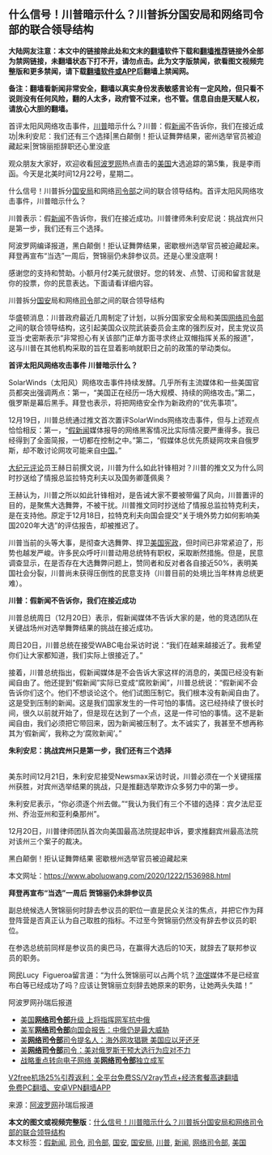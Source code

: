  <h2>什么信号！川普暗示什么？川普拆分国安局和网络司令部的联合领导结构</h2> <p class="notice"><b>大陆网友注意：本文中的链接除此处和文末的<a href="https://github.com/bannedbook/fanqiang" >翻墙</a>软件下载和<a href="https://github.com/killgcd/justmysocks/blob/master/README.md">翻墙推荐</a>链接外全部为禁网链接，未翻墙状态下打不开，请勿点击。此为文字版禁闻，欲看图文视频完整版和更多禁闻，请下载<a href="https://github.com/bannedbook/fanqiang">翻墙软件或APP</a>后翻墙上禁闻网。</p><p>备注：翻墙看新闻非常安全，翻墙以真实身份发表敏感言论有一定风险，但只看不说则没有任何风险，翻的人太多，政府管不过来，也不管。信息自由是天赋人权，请放心大胆的翻墙。</b></p>  <div class="entry"> <p id="summary">首评太阳风网络攻击事件，<a href="https://www.bannedbook.org/bnews/tag/%e5%b7%9d%e6%99%ae/" class="st_tag internal_tag" rel="tag" title="标签 川普 下的日志">川普</a>暗示什么？川普：假<span class='wp_keywordlink_affiliate'><a href="https://www.bannedbook.org/" title="新闻">新闻</a></span>不告诉你，我们在接近成功|朱利安尼：我们还有三个选择|黑白颠倒！拒认证舞弊结果，密州选举官员被迫藏起来|贺锦丽拒辞职还心里没底</p> <p>观众朋友大家好，欢迎收看<span class='wp_keywordlink_affiliate'><a href="https://www.aboluowang.com/" title="阿波罗网" target="_blank">阿波罗网</a></span>热点直击的<a href="https://www.bannedbook.org/bnews/tag/%e7%be%8e%e5%9b%bd/" class="st_tag internal_tag" rel="tag" title="标签 美国 下的日志">美国</a>大选追踪的第5集，我是李雨函。今天是北美时间12月22号，星期二。</p> <p>什么信号！川普拆分<a href="https://www.bannedbook.org/bnews/tag/%e5%9b%bd%e5%ae%89%e5%b1%80/" class="st_tag internal_tag" rel="tag" title="标签 国安局 下的日志">国安局</a>和网络<a href="https://www.bannedbook.org/bnews/tag/%E5%8F%B8%E4%BB%A4%E9%83%A8/" class="st_tag internal_tag" rel="tag" title="标签 司令部 下的日志">司令部</a>之间的联合领导结构。首评太阳风网络攻击事件，川普暗示什么？</p> <p>川普表示：假<a href="https://www.bannedbook.org/bnews/tag/%E6%96%B0%E9%97%BB/" class="st_tag internal_tag" rel="tag" title="标签 新闻 下的日志">新闻</a>不告诉你，我们在接近成功。川普律师朱利安尼说：挑战宾州只是第一步，我们还有三个选择。</p> <p>阿波罗网编译报道，黑白颠倒！拒认证舞弊结果，密歇根州选举官员被迫藏起来。拜登再宣布“当选”一周后，贺锦丽仍未辞参议员。还是心里没底啊！</p> <p>感谢您的支持和赞助。小额月付2美元就很好。您的转发、点赞、订阅和留言就是你的投票，你的民意表达。下面请看详细内容。</p> <p>川普拆分<a href="https://www.bannedbook.org/bnews/tag/%E5%9B%BD%E5%AE%89/" class="st_tag internal_tag" rel="tag" title="标签 国安 下的日志">国安</a>局和网络<a href="https://www.bannedbook.org/bnews/tag/%E5%8F%B8%E4%BB%A4/" class="st_tag internal_tag" rel="tag" title="标签 司令 下的日志">司令</a>部之间的联合领导结构</p>  <p>华盛顿消息：川普政府最近几周制定了计划，以拆分国家安全局和美国<a href="https://www.bannedbook.org/bnews/tag/%E7%BD%91%E7%BB%9C%E5%8F%B8%E4%BB%A4%E9%83%A8/" class="st_tag internal_tag" rel="tag" title="标签 网络司令部 下的日志">网络司令部</a>之间的联合领导结构，这引起美国众议院武装委员会主席的强烈反对，民主党议员亚当·史密斯表示“非常担心有关该部门正单方面寻求终止双帽指挥关系的报道”，这与川普在其他机构采取的旨在显着影响就职日之前的政策的举动类似。</p> <p><strong>首评太阳风网络攻击事件 川普暗示什么？</strong></p> <p>SolarWinds（太阳风）网络攻击事件持续发酵。几乎所有主流媒体和一些美国官员都突出强调两点：第一，“美国正在经历一场大规模、持续的网络攻击。”第二，俄罗斯是幕后黑手。拜登也表示，将把网络安全作为新政府的“优先事项”。</p> <p>12月19日，川普总统通过推文首次置评SolarWinds网络攻击事件，但与上述观点恰恰相反：第一，“<a href="https://www.bannedbook.org/bnews/tag/%E5%81%87%E6%96%B0%E9%97%BB/" class="st_tag internal_tag" rel="tag" title="标签 假新闻 下的日志">假新闻</a>媒体报导的网络黑客情况比实际情况要严重得多。我已经得到了全面简报，一切都在控制之中。”第二，“假媒体总优先质疑网攻来自俄罗斯，却不敢讨论网攻可能来自<span class='wp_keywordlink_affiliate'><a href="https://www.bannedbook.org/" title="中国" target="_blank">中国</a></span>。”</p> <p><span class='wp_keywordlink_affiliate'><a href="http://www.epochtimes.com/" title="大纪元" target="_blank">大纪元</a></span><span class='wp_keywordlink_affiliate'><a href="https://www.bannedbook.org/bnews/comments/" title="新闻评论" target="_blank">评论</a></span>员王赫日前撰文说，川普为什么如此针锋相对？川普的推文又为什么同时抄送给了情报总监拉特克利夫以及国务卿蓬佩奥？</p> <p>王赫认为，川普之所以如此针锋相对，是告诫大家不要被带偏了风向，川普置评的目的，是聚焦大选舞弊，不被干扰。川普推文同时抄送给了情报总监拉特克利夫，是在支持他。原定于12月18日，拉特克利夫向国会提交“关于境外势力如何影响美国2020年大选”的评估报告，却被推迟了。</p> <p>川普当前的头等大事，是彻查大选舞弊、捍卫<span class='wp_keywordlink'><a href="https://www.bannedbook.org/forum2/topic913.html" title="《美国宪政历程：影响美国的25个司法大案》" target="_blank">美国宪政</a></span>，但时间已非常紧迫了，形势也越发严峻。许多民众呼吁川普动用总统特有职权，采取断然措施。但是，民意调查显示，在是否存在大选舞弊问题上，赞同者和反对者各自接近50%，表明美国社会分裂，川普尚未获得压倒性的民意支持（川普目前的处境比当年林肯总统更难）。</p>  <p><strong>川普：假新闻不告诉你，我们在接近成功</strong></p> <p>川普总统周日（12月20日）表示，假新闻媒体不告诉大家的是，他的竞选团队在关键战场州对选举舞弊结果的挑战在接近成功。</p> <p>周日20日，川普总统在接受WABC电台采访时说：“我们在越来越接近了。我希望你们让大家都知道，我们实际上很接近了。”</p> <p>接着，川普总统指出，假新闻媒体是不会告诉大家这样的消息的，美国已经没有新闻自由了。他还提到“假新闻”实际已变成“腐败新闻”，川普总统说：“假新闻不会告诉你们这个。他们不想谈论这个。他们试图压制它。我们根本没有新闻自由了。这是受到压制的新闻。这是我们国家发生的一件可怕的事情。这已经持续了很长时间，很久以前就开始了，但是现在达到了一个点，这是一件可怕的事情。这不是新闻自由，我们必须把它带回来，因为新闻被压制了。太不诚实了，我甚至不想再称其为‘假新闻’，我称之为‘腐败新闻’。”</p> <p><strong>朱利安尼：挑战宾州只是第一步，我们还有三个选择</strong></p> <p><br />美东时间12月21日，朱利安尼接受Newsmax采访时说，川普必须在一个关键摇摆州获胜，对宾州选举结果的挑战，只是推翻选举欺诈众多努力中的第一步。</p> <p>朱利安尼表示，“你必须逐个州去做。”“我认为我们有三个不错的选择：宾夕法尼亚州、乔治亚州和亚利桑那州”。</p>  <p>12月20日，川普律师团队首次向美国最高法院提起申诉，要求推翻宾州最高法院对该州三个案子的裁决。</p> <p>黑白颠倒！拒认证舞弊结果 密歇根州选举官员被迫藏起来</p> <p>本文网址：<a href="https://www.aboluowang.com/2020/1222/1536988.html">https://www.aboluowang.com/2020/1222/1536988.html</a></p> <p><strong>拜登再宣布“当选”一周后 贺锦丽仍未辞参议员</strong></p> <p>副总统候选人贺锦丽何时辞去参议员的职位一直是民众关注的焦点，并把它作为拜登阵营是否真正认为自己取胜的指标。不过至今贺锦丽仍然没有辞去参议员的职位。</p> <p>在参选总统前同样是参议员的奥巴马，在赢得大选后的10天，就辞去了联邦参议员的职务。</p> <p>网民Lucy &nbsp;Figueroa留言道：“为什么贺锦丽可以占两个坑？<span class='wp_keywordlink'><a href="https://www.bannedbook.org/forum11/topic282.html" title="禁片：评中国共产党的流氓本性" target="_blank">流氓</a></span>媒体不是已经宣布白等已经成功了吗？应该让贺锦丽立刻辞去她原来的职务，让她两头失踏！”</p>  <p>阿波罗网孙瑞后报道</p> <ul class='op-related-articles' title='相关阅读'> <li><a href='https://www.bannedbook.org/bnews/cnnews/20180506/938077.html' target='_blank'>美国<b>网络司令部</b>升级 上将指挥网军抗中俄</a></li> <li><a href='https://www.bannedbook.org/bnews/headline/20180412/927302.html' target='_blank'>美军<b>网络司令部</b>向国会报告：中俄仍是最大威胁</a></li> <li><a href='https://www.bannedbook.org/bnews/worldnews/20180302/908325.html' target='_blank'>美<b>网络司令部</b>司令提名人：海外网攻猖獗 美国应以牙还牙</a></li> <li><a href='https://www.bannedbook.org/bnews/worldnews/20180228/907196.html' target='_blank'>美<b>网络司令部</b>司令：美对俄罗斯干预大选行为应对不力</a></li> <li><a href='https://www.bannedbook.org/bnews/worldnews/20170819/809589.html' target='_blank'>战略重点转向电子网络 美<b>网络司令部</b>独立成军</a></li> </ul> <p class="texttj"> <a href="https://github.com/bannedbook/fanqiang/wiki/V2ray%E6%9C%BA%E5%9C%BA" target="_blank">V2free机场25%引荐返利：全平台免费SS/V2ray节点+经济套餐高速翻墙</a><br/> <a href="https://github.com/bannedbook/fanqiang/wiki/%E7%A6%81%E9%97%BB%E7%BD%91%E5%AE%89%E5%8D%93%E7%BF%BB%E5%A2%99%E6%96%B0%E9%97%BBAPP" target="_blank">免费PC翻墙、安卓VPN翻墙APP</a></p><p> 来源：<a href="https://www.aboluowang.com/2020/1223/1537037.html" target="_blank">阿波罗网</a>孙瑞后报道 </p><a name='sharetosocial'></a>       <div><b>本文的图文或视频完整版</b>：<a href='https://www.bannedbook.org/bnews/cnnews/20201223/1453142.html'>什么信号！川普暗示什么？川普拆分国安局和网络司令部的联合领导结构</a></div>  </div><!--END ENTRY--> <div class="postfooter"> <div>本文标签：<a href="https://www.bannedbook.org/bnews/tag/%E5%81%87%E6%96%B0%E9%97%BB/" rel="tag">假新闻</a>, <a href="https://www.bannedbook.org/bnews/tag/%E5%8F%B8%E4%BB%A4/" rel="tag">司令</a>, <a href="https://www.bannedbook.org/bnews/tag/%E5%8F%B8%E4%BB%A4%E9%83%A8/" rel="tag">司令部</a>, <a href="https://www.bannedbook.org/bnews/tag/%E5%9B%BD%E5%AE%89/" rel="tag">国安</a>, <a href="https://www.bannedbook.org/bnews/tag/%e5%9b%bd%e5%ae%89%e5%b1%80/" rel="tag">国安局</a>, <a href="https://www.bannedbook.org/bnews/tag/%e5%b7%9d%e6%99%ae/" rel="tag">川普</a>, <a href="https://www.bannedbook.org/bnews/tag/%E6%96%B0%E9%97%BB/" rel="tag">新闻</a>, <a href="https://www.bannedbook.org/bnews/tag/%E7%BD%91%E7%BB%9C%E5%8F%B8%E4%BB%A4%E9%83%A8/" rel="tag">网络司令部</a>, <a href="https://www.bannedbook.org/bnews/tag/%e7%be%8e%e5%9b%bd/" rel="tag">美国</a></div>  </div><!--END POSTFOOTER--> 